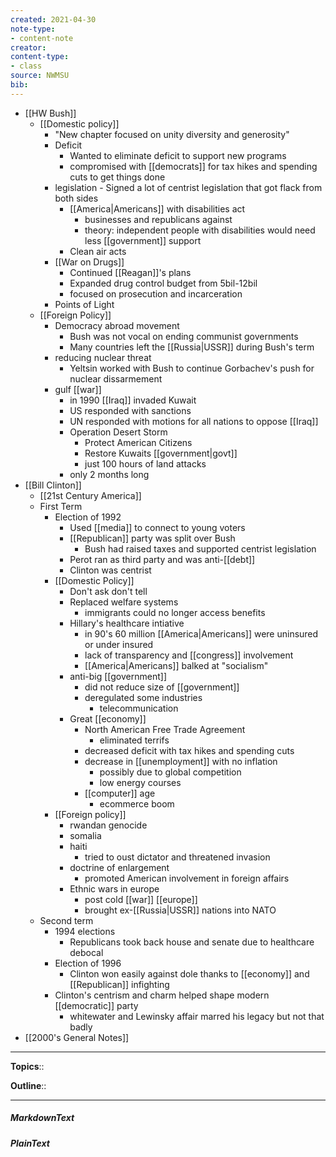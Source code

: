 ```yaml
---
created: 2021-04-30
note-type: 
- content-note
creator:
content-type:
- class
source: NWMSU
bib:
---
```


- [[HW Bush]]
    - [[Domestic policy]]
        - "New chapter focused on unity diversity and generosity"
        - Deficit
            - Wanted to eliminate deficit to support new programs
            - compromised with [[democrats]] for tax hikes and spending cuts to get things done
        - legislation - Signed a lot of centrist legislation that got flack from both sides
            - [[America|Americans]] with disabilities act 
                - businesses and republicans against
                - theory: independent people with disabilities would need less [[government]] support
            - Clean air acts 
        - [[War on Drugs]]
            - Continued [[Reagan]]'s plans
            - Expanded drug control budget from 5bil-12bil
            - focused on prosecution and incarceration
        - Points of Light
    - [[Foreign Policy]]
        - Democracy abroad movement
            - Bush was not vocal on ending communist governments
            - Many countries left the [[Russia|USSR]] during Bush's term
        - reducing nuclear threat
            - Yeltsin worked with Bush to continue Gorbachev's push for nuclear dissarmement
        - gulf [[war]]
            - in 1990 [[Iraq]] invaded Kuwait
            - US responded with sanctions
            - UN responded with motions for all nations to oppose [[Iraq]]
            - Operation Desert Storm
                - Protect American Citizens
                - Restore Kuwaits [[government|govt]]
                - just 100 hours of land attacks
            - only 2 months long
- [[Bill Clinton]]
    - [[21st Century America]]
    - First Term
        - Election of 1992
            - Used [[media]] to connect to young voters
            - [[Republican]] party was split over Bush
                - Bush had raised taxes and supported centrist legislation
            - Perot ran as third party and was anti-[[debt]]
            - Clinton was centrist
        - [[Domestic Policy]]
            - Don't ask don't tell
            - Replaced welfare systems
                - immigrants could no longer access benefits
            - Hillary's healthcare intiative
                - in 90's 60 million [[America|Americans]] were uninsured or under insured
                - lack of transparency and [[congress]] involvement
                - [[America|Americans]] balked at "socialism"
            - anti-big [[government]]
                - did not reduce size of [[government]]
                - deregulated some industries 
                    - telecommunication
            - Great [[economy]] 
                - North American Free Trade Agreement
                    - eliminated terrifs
                - decreased deficit with tax hikes and spending cuts 
                - decrease in [[unemployment]] with no inflation
                    - possibly due to global competition
                    - low energy courses
                - [[computer]] age
                    - ecommerce boom
        - [[Foreign policy]]
            - rwandan genocide
            - somalia
            - haiti
                - tried to oust dictator and threatened invasion
            - doctrine of enlargement
                - promoted American involvement in foreign affairs
            - Ethnic wars in europe
                - post cold [[war]] [[europe]]
                - brought ex-[[Russia|USSR]] nations into NATO
    - Second term
        - 1994 elections
            - Republicans took back house and senate due to healthcare debocal
        - Election of 1996
            - Clinton won easily against dole thanks to [[economy]] and [[Republican]] infighting
        - Clinton's centrism and charm helped shape modern [[democratic]] party
            - whitewater and Lewinsky affair marred his legacy but not that badly
- [[2000's General Notes]]


---

**Topics**:: 

**Outline**::

--- 
##### MarkdownText

##### PlainText


